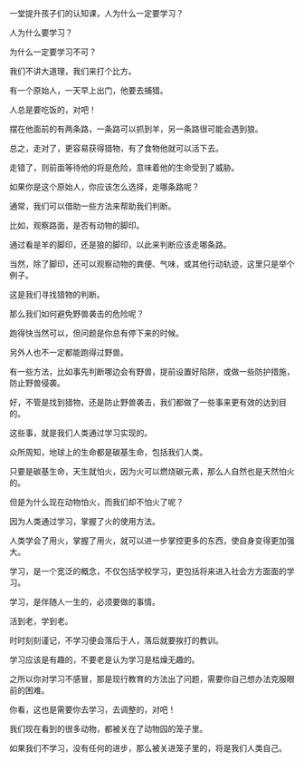一堂提升孩子们的认知课，人为什么一定要学习？



人为什么要学习？

为什么一定要学习不可？



我们不讲大道理，我们来打个比方。

有一个原始人，一天早上出门，他要去捕猎。

人总是要吃饭的，对吧！

摆在他面前的有两条路，一条路可以抓到羊，另一条路很可能会遇到狼。

总之，走对了，更容易获得猎物，有了食物他就可以活下去。

走错了，则前面等待他的将是危险，意味着他的生命受到了威胁。

如果你是这个原始人，你应该怎么选择，走哪条路呢？



通常，我们可以借助一些方法来帮助我们判断。

比如，观察路面，是否有动物的脚印。

通过看是羊的脚印，还是狼的脚印，以此来判断应该走哪条路。

当然，除了脚印，还可以观察动物的粪便、气味，或其他行动轨迹，这里只是举个例子。

这是我们寻找猎物的判断。

那么我们如何避免野兽袭击的危险呢？



跑得快当然可以，但问题是你总有停下来的时候。

另外人也不一定都能跑得过野兽。

有一些方法，比如事先判断哪边会有野兽，提前设置好陷阱，或做一些防护措施，防止野兽侵袭。



好，不管是找到猎物，还是防止野兽袭击，我们都做了一些事来更有效的达到目的。

这些事，就是我们人类通过学习实现的。



众所周知，地球上的生命都是碳基生命，包括我们人类。

只要是碳基生命，天生就怕火，因为火可以燃烧碳元素，那么人自然也是天然怕火的。

但是为什么现在动物怕火，而我们却不怕火了呢？

因为人类通过学习，掌握了火的使用方法。

人类学会了用火，掌握了用火，就可以进一步掌控更多的东西，使自身变得更加强大。



学习，是一个宽泛的概念，不仅包括学校学习，更包括将来进入社会方方面面的学习。

学习，是伴随人一生的，必须要做的事情。

活到老，学到老。

时时刻刻谨记，不学习便会落后于人，落后就要挨打的教训。



学习应该是有趣的，不要老是认为学习是枯燥无趣的。

之所以你对学习不感冒，那是现行教育的方法出了问题，需要你自己想办法克服眼前的困难。

你看，这也是需要你去学习，去调整的，对吧！



我们现在看到的很多动物，都被关在了动物园的笼子里。

如果我们不学习，没有任何的进步，那么被关进笼子里的，将是我们人类自己。








